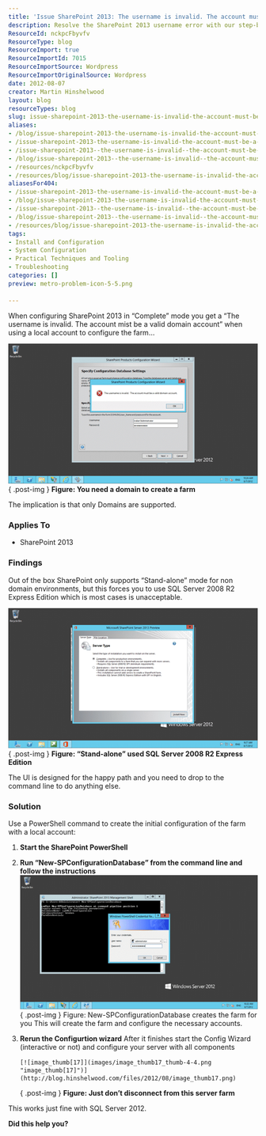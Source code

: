 ```yaml
---
title: 'Issue SharePoint 2013: The username is invalid. The account must be a valid domain account'
description: Resolve the SharePoint 2013 username error with our step-by-step guide. Learn how to configure your farm using PowerShell for a smooth setup!
ResourceId: nckpcFbyvfv
ResourceType: blog
ResourceImport: true
ResourceImportId: 7015
ResourceImportSource: Wordpress
ResourceImportOriginalSource: Wordpress
date: 2012-08-07
creator: Martin Hinshelwood
layout: blog
resourceTypes: blog
slug: issue-sharepoint-2013-the-username-is-invalid-the-account-must-be-a-valid-domain-account
aliases:
- /blog/issue-sharepoint-2013-the-username-is-invalid-the-account-must-be-a-valid-domain-account
- /issue-sharepoint-2013-the-username-is-invalid-the-account-must-be-a-valid-domain-account
- /issue-sharepoint-2013--the-username-is-invalid--the-account-must-be-a-valid-domain-account
- /blog/issue-sharepoint-2013--the-username-is-invalid--the-account-must-be-a-valid-domain-account
- /resources/nckpcFbyvfv
- /resources/blog/issue-sharepoint-2013-the-username-is-invalid-the-account-must-be-a-valid-domain-account
aliasesFor404:
- /issue-sharepoint-2013-the-username-is-invalid-the-account-must-be-a-valid-domain-account
- /blog/issue-sharepoint-2013-the-username-is-invalid-the-account-must-be-a-valid-domain-account
- /issue-sharepoint-2013--the-username-is-invalid--the-account-must-be-a-valid-domain-account
- /blog/issue-sharepoint-2013--the-username-is-invalid--the-account-must-be-a-valid-domain-account
- /resources/blog/issue-sharepoint-2013-the-username-is-invalid-the-account-must-be-a-valid-domain-account
tags:
- Install and Configuration
- System Configuration
- Practical Techniques and Tooling
- Troubleshooting
categories: []
preview: metro-problem-icon-5-5.png

---
```

When configuring SharePoint 2013 in “Complete” mode you get a “The username is invalid. The account mist be a valid domain account” when using a local account to configure the farm…

[![image_thumb[15]](images/image_thumb15_thumb-1-1.png "image_thumb[15]")](http://blog.hinshelwood.com/files/2012/08/image_thumb151.png)  
{ .post-img }
**Figure: You need a domain to create a farm**

The implication is that only Domains are supported.

### Applies To

- SharePoint 2013

### Findings

Out of the box SharePoint only supports “Stand-alone” mode for non domain environments, but this forces you to use SQL Server 2008 R2 Express Edition which is most cases is unacceptable.

[![image](images/image_thumb16-3-3.png "image")](http://blog.hinshelwood.com/files/2012/08/image17.png)  
{ .post-img }
**Figure: “Stand-alone” used SQL Server 2008 R2 Express Edition**

The UI is designed for the happy path and you need to drop to the command line to do anything else.

### Solution

Use a PowerShell command to create the initial configuration of the farm with a local account:

1.  **Start the SharePoint PowerShell**
2.  **Run “New-SPConfigurationDatabase” from the command line and follow the instructions**
    [![image_thumb[16]](images/image_thumb16_thumb-2-2.png "image_thumb[16]")](http://blog.hinshelwood.com/files/2012/08/image_thumb161.png)
    { .post-img }
    Figure: New-SPConfigurationDatabase creates the farm for you
    This will create the farm and configure the necessary accounts.
3.  **Rerun the Configurtion wizard**
    After it finishes start the Config Wizard (interactive or not) and configure your server with all components

        [![image_thumb[17]](images/image_thumb17_thumb-4-4.png "image_thumb[17]")](http://blog.hinshelwood.com/files/2012/08/image_thumb17.png)

    { .post-img }
    **Figure: Just don’t disconnect from this server farm**

This works just fine with SQL Server 2012.

**Did this help you?**
